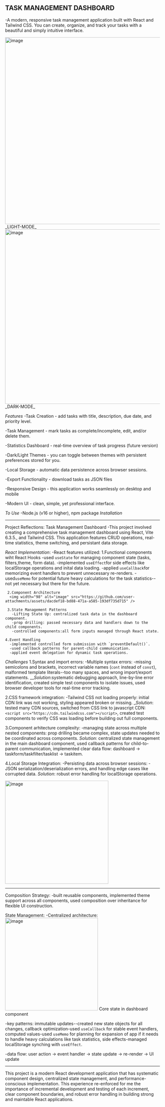 



__TASK MANAGEMENT DASHBOARD__
-------------------------------------------
  -A modern, responsive task management application built with React and Tailwind CSS. You can create, organize, and track your tasks with a beautiful and simply intuitive interface.
  
<img width="609" alt="image" src="https://github.com/user-attachments/assets/0e7a72d7-cb99-41b7-b447-3537549ff16e" />
_LIGHT-MODE_
<img width="569" alt="image" src="https://github.com/user-attachments/assets/5b40889a-b4d4-48a0-aa86-e8795d1df0ba" />
_DARK-MODE_

_Features_
 -Task Creation - add tasks with title, description, due date, and priority level.
 
 -Task Management - mark tasks as complete/incomplete, edit, and/or delete them.
 
 -Statistics Dashboard - real-time overview of task progress (future version)
 
 -Dark/Light Themes - you can toggle between themes with persistent preferences stored for you.
 
 -Local Storage - automatic data persistence across browser sessions.
 
 -Export Functionality - download tasks as JSON files
 
 -Responsive Design - this application works seamlessly on desktop and mobile
 
 -Modern UI - clean, simple, yet professional interface.

 _To Use_
  -Node.js (v16 or higher), npm package
  _Installation_
  


--------------------------------------------------------------------------------

Project Reflections: Task Management Dashboard 
 -This project involved creating a comprehensive task management dashboard using React, Vite 6.3.5., and Tailwind CSS. This application
 features CRUD operations, real-time statistics, theme switching, and persistant data storage.

   _React Implementation_:
    -React features utilized:
     1.Functional components wiht React Hooks
      -used `useState` for managing component state (tasks, filters,theme, form data).
      -implemented `useEffect`for side effects like localStorage operations and inital data loading.
      -applied `useCallback`for memorizing event handlers to prevent unnecessary re-renders.
      -used`useMemo` for potential future heavy calculations for the task statistics--not yet necessary but there for the future.
      
     2.Component Architecture
      <img width="98" alt="image" src="https://github.com/user-attachments/assets/dacdef18-bd88-471a-a585-193df735d715" />

     3.State Management Patterns
       -Lifting State Up: centralized task data in the dashboard component.
       -prop drilling: passed necessary data and handlers down to the child components.
       -controlled components:all form inputs managed through React state.

    4.Event Handling
      -implemented controlled form submission with `preventDefault()`.
      -used callback patterns for parent-child communication.
      -applied event delegation for dynamic task operations.

_Challenges_
 1.Syntax and import errors:
   -Multiple syntax errors: -missing semicolons and brackets, incorrect variable names (`cont` instead of `const`), malformed template literals--too many spaces, and wrong import/export statements.
   ___Solution_:systematic debugging approach, line-by-line error identification, created simple test components to isolate issues, used browser developer tools for real-time error tracking.
   
 2.CSS framework integration:
   -Tailwind CSS not loading properly: initial CDN link was not working, styling appeared broken or missing.
   __Solution_: tested many CDN sources, switched from CSS link to javascript CDN:`<script src="https://cdn.tailwindcss.com"></script>`, created test components to verify CSS was loading before building out full components.

3.Component arhitecture complexity:
  -managing state across multiple nested components: prop drilling became complex, state updates needed to be coordinated across components.
  _Solution_: centralized state management in the main dashboard component, used callback patterns for child-to-parent communication, implemented clear data flow: dashboard -> taskform/taskfilter/tasklist -> taskitem.

4.Local Storage Integration:
  -Persisting data across browser sessions: -JSON serialization/deserialization errors, and handling edge cases like corrupted data.
  _Solution_: robust error handling for localStorage operations.

  <img width="336" alt="image" src="https://github.com/user-attachments/assets/6102dc00-72ed-4927-856f-c1c14c6c9a30" />

  
-----------------------
Composition Strategy:
 -built reusable components, implemented theme support across all components, used composition over inheritance for flexible UI construction.

State Management:
 -Centralized architecture:
 <img width="302" alt="image" src="https://github.com/user-attachments/assets/f1c0efcb-bf9c-4b11-b597-8836e8c86768" /> Core state in dashboard component

  -key patterns: immutable updates--created new state objects for all changes, callback optimization-used `useCallback` for stable event handlers, computed values-used `useMemo` for planning for expansion of app if it needs to 
                 handle heavy calculations like task statistics, side effects-managed localStorage synching with `useEffect`.

  -data flow: user action -> event handler -> state update -> re-render -> UI update

  --------------------

  This project is a modern React development application that has systematic component design, centralized state management, and performance-conscious implementation. This experience re-enforced for me the importance of 
  incremental development and testing of each increment, clear component boundaries, and robust error handling in building strong and maintable React applications.

  


